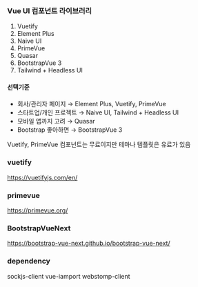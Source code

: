 ### Vue UI 컴포넌트 라이브러리

1. Vuetify
2. Element Plus
3. Naive UI
4. PrimeVue
5. Quasar
6. BootstrapVue 3
7. Tailwind + Headless UI

#### 선택기준

- 회사/관리자 페이지 → Element Plus, Vuetify, PrimeVue
- 스타트업/개인 프로젝트 → Naive UI, Tailwind + Headless UI
- 모바일 앱까지 고려 → Quasar
- Bootstrap 좋아하면 → BootstrapVue 3

Vuetify, PrimeVue 컴포넌트는 무료이지만 테마나 템플릿은 유료가 있음

### vuetify

https://vuetifyjs.com/en/

### primevue

https://primevue.org/

### BootstrapVueNext

https://bootstrap-vue-next.github.io/bootstrap-vue-next/

### dependency

sockjs-client
vue-iamport
webstomp-client
